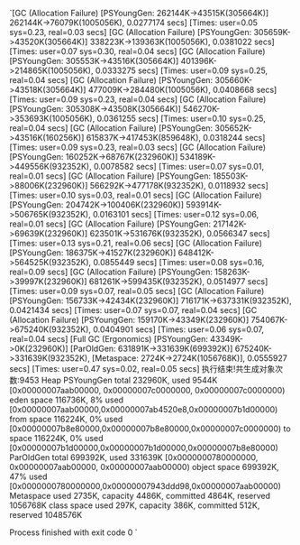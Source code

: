 `[GC (Allocation Failure) [PSYoungGen: 262144K->43515K(305664K)] 262144K->76079K(1005056K), 0.0277174 secs] [Times: user=0.05 sys=0.23, real=0.03 secs] 
[GC (Allocation Failure) [PSYoungGen: 305659K->43520K(305664K)] 338223K->139363K(1005056K), 0.0381022 secs] [Times: user=0.07 sys=0.30, real=0.04 secs] 
[GC (Allocation Failure) [PSYoungGen: 305553K->43516K(305664K)] 401396K->214865K(1005056K), 0.0333275 secs] [Times: user=0.09 sys=0.25, real=0.04 secs] 
[GC (Allocation Failure) [PSYoungGen: 305660K->43518K(305664K)] 477009K->284480K(1005056K), 0.0408668 secs] [Times: user=0.09 sys=0.23, real=0.04 secs] 
[GC (Allocation Failure) [PSYoungGen: 305308K->43508K(305664K)] 546270K->353693K(1005056K), 0.0361255 secs] [Times: user=0.10 sys=0.25, real=0.04 secs] 
[GC (Allocation Failure) [PSYoungGen: 305652K->43516K(160256K)] 615837K->417453K(859648K), 0.0318244 secs] [Times: user=0.09 sys=0.23, real=0.03 secs] 
[GC (Allocation Failure) [PSYoungGen: 160252K->68767K(232960K)] 534189K->449556K(932352K), 0.0078582 secs] [Times: user=0.07 sys=0.01, real=0.01 secs] 
[GC (Allocation Failure) [PSYoungGen: 185503K->88006K(232960K)] 566292K->477178K(932352K), 0.0118932 secs] [Times: user=0.10 sys=0.03, real=0.01 secs] 
[GC (Allocation Failure) [PSYoungGen: 204742K->100406K(232960K)] 593914K->506765K(932352K), 0.0163101 secs] [Times: user=0.12 sys=0.06, real=0.01 secs] 
[GC (Allocation Failure) [PSYoungGen: 217142K->69639K(232960K)] 623501K->531676K(932352K), 0.0566347 secs] [Times: user=0.13 sys=0.21, real=0.06 secs] 
[GC (Allocation Failure) [PSYoungGen: 186375K->41527K(232960K)] 648412K->564525K(932352K), 0.0855449 secs] [Times: user=0.08 sys=0.16, real=0.09 secs] 
[GC (Allocation Failure) [PSYoungGen: 158263K->39997K(232960K)] 681261K->599435K(932352K), 0.0514977 secs] [Times: user=0.09 sys=0.07, real=0.05 secs] 
[GC (Allocation Failure) [PSYoungGen: 156733K->42434K(232960K)] 716171K->637331K(932352K), 0.0421434 secs] [Times: user=0.07 sys=0.07, real=0.04 secs] 
[GC (Allocation Failure) [PSYoungGen: 159170K->43349K(232960K)] 754067K->675240K(932352K), 0.0404901 secs] [Times: user=0.06 sys=0.07, real=0.04 secs] 
[Full GC (Ergonomics) [PSYoungGen: 43349K->0K(232960K)] [ParOldGen: 631891K->331639K(699392K)] 675240K->331639K(932352K), [Metaspace: 2724K->2724K(1056768K)], 0.0555927 secs] [Times: user=0.47 sys=0.02, real=0.05 secs] 
执行结束!共生成对象次数:9453
Heap
 PSYoungGen      total 232960K, used 9544K [0x00000007aab00000, 0x00000007c0000000, 0x00000007c0000000)
  eden space 116736K, 8% used [0x00000007aab00000,0x00000007ab4520e8,0x00000007b1d00000)
  from space 116224K, 0% used [0x00000007b8e80000,0x00000007b8e80000,0x00000007c0000000)
  to   space 116224K, 0% used [0x00000007b1d00000,0x00000007b1d00000,0x00000007b8e80000)
 ParOldGen       total 699392K, used 331639K [0x0000000780000000, 0x00000007aab00000, 0x00000007aab00000)
  object space 699392K, 47% used [0x0000000780000000,0x00000007943ddd98,0x00000007aab00000)
 Metaspace       used 2735K, capacity 4486K, committed 4864K, reserved 1056768K
  class space    used 297K, capacity 386K, committed 512K, reserved 1048576K

Process finished with exit code 0
`